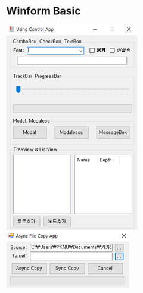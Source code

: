 # Winform Basic

<kbd>![Basic](/Winform/capture/Basic.PNG "Basic")</kbd> <br>
<kbd>![FileCopy](Winform/capture/FileCopy.PNG "FileCopy")</kbd>
